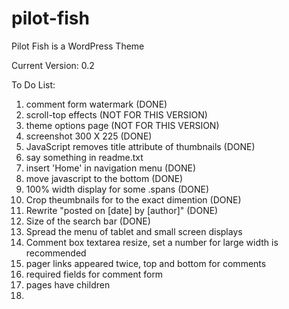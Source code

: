 pilot-fish
==========

Pilot Fish is a WordPress Theme

Current Version: 0.2

To Do List:

 1. comment form watermark (DONE)
 2. scroll-top effects (NOT FOR THIS VERSION)
 3. theme options page (NOT FOR THIS VERSION)
 4. screenshot 300 X 225 (DONE)
 5. JavaScript removes title attribute of thumbnails (DONE)
 6. say something in readme.txt
 7. insert 'Home' in navigation menu (DONE)
 8. move javascript to the bottom (DONE)
 9. 100% width display for some .spans (DONE)
10. Crop theumbnails for to the exact dimention (DONE)
11. Rewrite "posted on [date] by [author]" (DONE)
12. Size of the search bar (DONE)
13. Spread the menu of tablet and small screen displays
14. Comment box textarea resize, set a number for large width is recommended
15. pager links appeared twice, top and bottom for comments
16. required fields for comment form
17. pages have children
18. 
